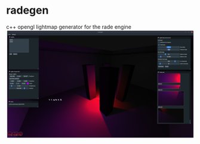 # radegen
c++ opengl lightmap generator for the rade engine
![Alt text](data/docs/screenshot5.png?raw=true "Screenshot")
